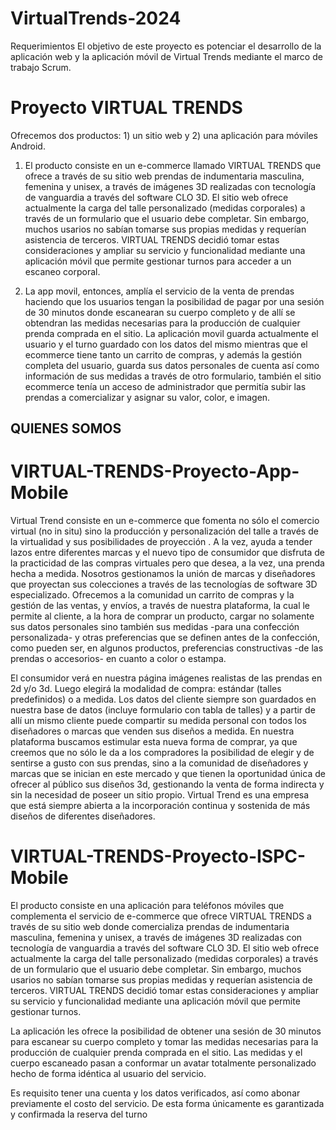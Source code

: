 # VirtualTrends-2024

Requerimientos El objetivo de este proyecto es potenciar el desarrollo de la aplicación web y la aplicación móvil de Virtual Trends mediante el marco de trabajo Scrum.

<p><h1>Proyecto VIRTUAL TRENDS</h1>
Ofrecemos dos productos: 1) un sitio web y 2) una aplicación para móviles Android.

1) El producto consiste en un e-commerce llamado VIRTUAL TRENDS que ofrece a través de su sitio web prendas de indumentaria masculina, femenina y unisex, a través de imágenes 3D realizadas con tecnología de vanguardia a través del software CLO 3D. El sitio web ofrece actualmente la carga del talle personalizado (medidas corporales) a través de un formulario que el usuario debe completar. Sin embargo, muchos usarios no sabían tomarse sus propias medidas y requerían asistencia de terceros. VIRTUAL TRENDS decidió tomar estas consideraciones y ampliar su servicio y funcionalidad mediante una aplicación móvil que permite gestionar turnos para acceder a un escaneo corporal. 

2) La app movil, entonces, amplía el servicio de la venta de prendas haciendo que los usuarios tengan la posibilidad de pagar por una sesión de 30 minutos donde escanearan su cuerpo completo y de allí se obtendran las medidas necesarias para la producción de cualquier prenda comprada en el sitio. La aplicación movil guarda actualmente el usuario y el turno guardado con los datos del mismo mientras que el ecommerce tiene tanto un carrito de compras, y además la gestión completa del usuario, guarda sus datos personales de cuenta así como información de sus medidas a través de otro formulario, también el sitio ecommerce tenía un acceso de administrador que permitía subir las prendas a comercializar y asignar su valor, color, e imagen.

<p><h2>QUIENES SOMOS</h2>


# VIRTUAL-TRENDS-Proyecto-App-Mobile
Virtual Trend consiste en un e-commerce que fomenta no sólo el comercio virtual (no in situ) sino la producción y personalización del talle a través de la virtualidad y sus posibilidades de proyección . A la vez, ayuda a tender lazos entre diferentes marcas y el nuevo tipo de consumidor que disfruta de la practicidad de las compras virtuales pero que desea, a la vez, una prenda hecha a medida. Nosotros gestionamos la unión de marcas y diseñadores que proyectan sus colecciones a través de las tecnologías de software 3D especializado.
Ofrecemos a la comunidad un carrito de compras y la gestión de las ventas, y envíos, a través de nuestra plataforma, la cual le permite al cliente, a la hora de comprar un producto, cargar no solamente sus datos personales sino también sus medidas -para una confección personalizada- y otras preferencias que se definen antes de la confección, como pueden ser, en algunos productos, preferencias constructivas -de las prendas o accesorios- en cuanto a color o estampa.

El consumidor verá en nuestra página imágenes realistas de las prendas en 2d y/o 3d. Luego elegirá la modalidad de compra: estándar (talles predefinidos) o a medida.
Los datos del cliente siempre son guardados en nuestra base de datos (incluye formulario con tabla de talles) y a partir de allí un mismo cliente puede compartir su medida personal con todos los diseñadores o marcas que venden sus diseños a medida.
En nuestra plataforma buscamos estimular esta nueva forma de comprar, ya que creemos que no sólo le da a los compradores la posibilidad de elegir y de sentirse a gusto con sus prendas, sino a la comunidad de diseñadores y marcas que se inician en este mercado y que tienen la oportunidad única de ofrecer al público sus diseños 3d, gestionando la venta de forma indirecta y sin la necesidad de poseer un sitio propio.
Virtual Trend es una empresa que está siempre abierta a la incorporación continua y sostenida de más diseños de diferentes diseñadores.

# VIRTUAL-TRENDS-Proyecto-ISPC-Mobile

El producto consiste en una aplicación para teléfonos móviles que complementa el servicio de e-commerce que ofrece VIRTUAL TRENDS a través de su sitio web  donde comercializa prendas de indumentaria masculina, femenina y unisex, a través de imágenes 3D realizadas con tecnología de vanguardia a través del software CLO 3D. El sitio web ofrece actualmente la carga del talle personalizado (medidas corporales) a través de un formulario que el usuario debe completar. Sin embargo, muchos usarios no sabían tomarse sus  propias medidas y requerían asistencia de terceros. VIRTUAL TRENDS decidió tomar estas consideraciones y ampliar su servicio y funcionalidad mediante una aplicación móvil que permite gestionar turnos.

La aplicación les ofrece la posibilidad  de obtener una sesión de 30 minutos para escanear su cuerpo completo y tomar las medidas necesarias para la producción de cualquier prenda comprada en el sitio. Las medidas y el cuerpo escaneado pasan a conformar un avatar totalmente personalizado hecho de forma idéntica al usuario del servicio.

Es requisito tener una cuenta y los datos verificados, así como abonar previamente el costo del servicio. De esta forma únicamente es garantizada y confirmada la reserva del turno